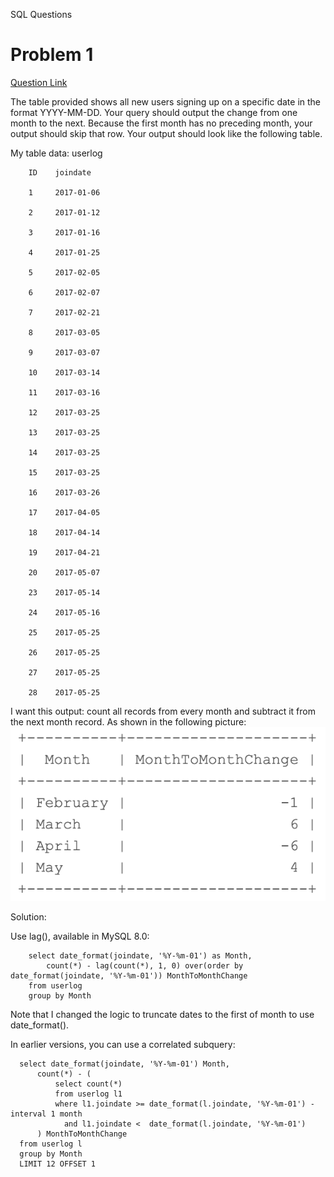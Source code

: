 SQL Questions


# Problem 1

[Question Link](https://stackoverflow.com/questions/64608365/write-query-to-display-look-like-in-image)

 The table provided shows all new users signing up on a specific date in the format YYYY-MM-DD. Your query should output the change from one month to the next. Because the first month has no preceding month, your output should skip that row. Your output should look like the following table.

My table data: userlog
        
        ID    joindate
        
        1     2017-01-06
        
        2     2017-01-12
        
        3     2017-01-16
        
        4     2017-01-25
        
        5     2017-02-05
        
        6     2017-02-07
        
        7     2017-02-21
        
        8     2017-03-05
        
        9     2017-03-07
        
        10    2017-03-14
        
        11    2017-03-16
        
        12    2017-03-25
        
        13    2017-03-25
        
        14    2017-03-25
        
        15    2017-03-25
        
        16    2017-03-26
        
        17    2017-04-05
        
        18    2017-04-14
        
        19    2017-04-21
        
        20    2017-05-07
        
        23    2017-05-14
        
        24    2017-05-16
        
        25    2017-05-25
        
        26    2017-05-25
        
        27    2017-05-25
        
        28    2017-05-25


I want this output: count all records from every month and subtract it from the next month record. 
As shown in the following picture:
![arch](CuOVa.png)


Solution: 

Use lag(), available in MySQL 8.0:

        select date_format(joindate, '%Y-%m-01') as Month,
            count(*) - lag(count(*), 1, 0) over(order by date_format(joindate, '%Y-%m-01')) MonthToMonthChange
        from userlog
        group by Month
        
Note that I changed the logic to truncate dates to the first of month to use date_format().

In earlier versions, you can use a correlated subquery:

      select date_format(joindate, '%Y-%m-01') Month,
          count(*) - (
              select count(*)
              from userlog l1
              where l1.joindate >= date_format(l.joindate, '%Y-%m-01') - interval 1 month
                and l1.joindate <  date_format(l.joindate, '%Y-%m-01')
          ) MonthToMonthChange
      from userlog l
      group by Month
      LIMIT 12 OFFSET 1







